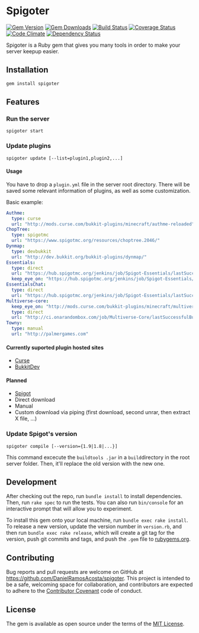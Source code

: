 # Spigoter

[![Gem Version](https://img.shields.io/gem/v/spigoter.svg?style=flat-square)](https://rubygems.org/gems/spigoter)
[![Gem Downloads](https://img.shields.io/gem/dt/spigoter.svg?style=flat-square)](https://rubygems.org/gems/spigoter)
[![Build Status](https://img.shields.io/travis/DanielRamosAcosta/spigoter.svg?style=flat-square)](https://travis-ci.org/DanielRamosAcosta/spigoter)
[![Coverage Status](https://img.shields.io/coveralls/DanielRamosAcosta/spigoter.svg?style=flat-square)](https://coveralls.io/github/DanielRamosAcosta/spigoter?branch=master)
[![Code Climate](https://img.shields.io/codeclimate/github/DanielRamosAcosta/spigoter.svg?style=flat-square)](https://codeclimate.com/github/DanielRamosAcosta/spigoter)
[![Dependency Status](https://img.shields.io/gemnasium/DanielRamosAcosta/spigoter.svg?style=flat-square)](https://gemnasium.com/DanielRamosAcosta/spigoter)


Spigoter is a Ruby gem that gives you many tools in order to make your server keepup easier.

## Installation

```ruby
gem install spigoter
```

## Features

### Run the server
    spigoter start

### Update plugins
    spigoter update [--list=plugin1,plugin2,...]

#### Usage
You have to drop a `plugin.yml` file in the server root directory. There will be saved some relevant information of plugins, as well as some customization.

Basic example:

```yml
Authme:
  type: curse
  url: "http://mods.curse.com/bukkit-plugins/minecraft/authme-reloaded"
ChopTree:
  type: spigotmc
  url: "https://www.spigotmc.org/resources/choptree.2046/"
Dynmap:
  type: devbukkit
  url: "http://dev.bukkit.org/bukkit-plugins/dynmap/"
Essentials:
  type: direct
  url: "https://hub.spigotmc.org/jenkins/job/Spigot-Essentials/lastSuccessfulBuild/artifact/Essentials/target/Essentials-2.x-SNAPSHOT.jar"
  keep_eye_on: "https://hub.spigotmc.org/jenkins/job/Spigot-Essentials/"
EssentialsChat:
  type: direct
  url: "https://hub.spigotmc.org/jenkins/job/Spigot-Essentials/lastSuccessfulBuild/artifact/EssentialsChat/target/EssentialsChat-2.x-SNAPSHOT.jar"
Multiverse-core:
  keep_eye_on: "http://mods.curse.com/bukkit-plugins/minecraft/multiverse-core"
  type: direct
  url: "http://ci.onarandombox.com/job/Multiverse-Core/lastSuccessfulBuild/artifact/target/Multiverse-Core-2.5.jar"
Towny:
  type: manual
  url: "http://palmergames.com"
```

#### Currently suported plugin hosted sites
* [Curse](http://mods.curse.com/bukkit-plugins/minecraft)
* [BukkitDev](http://dev.bukkit.org/)

#### Planned
* [Spigot](https://www.spigotmc.org/)
* Direct download
* Manual
* Custom download via piping (first download, second unrar, then extract X file, ...)

### Update Spigot's version
    spigoter compile [--version={1.9|1.8|...}]

This command excecute the `buildtools .jar` in a `build`directory in the root server folder. Then, it'll replace the old version with the new one.

## Development

After checking out the repo, run `bundle install` to install dependencies. Then, run `rake spec` to run the tests. You can also run `bin/console` for an interactive prompt that will allow you to experiment.

To install this gem onto your local machine, run `bundle exec rake install`. To release a new version, update the version number in `version.rb`, and then run `bundle exec rake release`, which will create a git tag for the version, push git commits and tags, and push the `.gem` file to [rubygems.org](https://rubygems.org).

## Contributing

Bug reports and pull requests are welcome on GitHub at https://github.com/DanielRamosAcosta/spigoter. This project is intended to be a safe, welcoming space for collaboration, and contributors are expected to adhere to the [Contributor Covenant](http://contributor-covenant.org) code of conduct.


## License

The gem is available as open source under the terms of the [MIT License](http://opensource.org/licenses/MIT).

